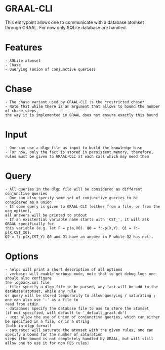 GRAAL-CLI
=========

This entrypoint allows one to communicate with a database atomset through GRAAL.
For now only SQLite database are handled.


# Features
	- SQLite atomset
	- Chase
	- Querying (union of conjunctive queries)

# Chase
	- The chase variant used by GRAAL-CLI is the *restricted chase*
	- Note that while there is an argument that allows to bound the number of chase steps,
	the way it is implemented in GRAAL does not ensure exactly this bound

# Input
	- One can use a dlgp file as input to build the knowledge base
	- For now, only the fact is stored in persistent memory, therefore, 
	rules must be given to GRAAL-CLI at each call which may need them

# Query
	- All queries in the dlgp file will be considered as different conjunctive queries
	- One can also specify some set of conjunctive queries to be considered as a union
	- If some query is given to GRAAL-CLI (either from a file, or from the ucq option),
	all answers will be printed to stdout
	- If an existential variable name starts with 'CST_', it will ask GRAAL specifically for
	this variable (e.g. let F = p(a,X0). Q0 = ?:-p(X,Y). Q1 = ?:-p(X,CST_X0). 
	Q2 = ?:-p(X,CST_Y) Q0 and Q1 have an answer in F while Q2 has not).

# Options
	- help: will print a short description of all options
	- verbose: will enable verbose mode, note that to get debug logs one should also configure
	the logback.xml file
	- file: specify a dlgp file to be parsed, any fact will be add to the database atomset, while any rule
	or query will be stored temporarily to allow querying / saturating ; one can also use '-' as a file to 
	read from stdin
	- database: specify the database file to use to store the atomset 
	(if not specified, will default to '_default_graal.db')
	- ucq: allow the use of union of conjunctive queries, which can either be specified in a file, or in a string
	(both in dlgp format)
	- saturate: will saturate the atomset with the given rules, one can specify a bound for the number of saturation
	steps (the bound is not completely handled by GRAAL, but will still allow one to use it for non FES rules)

